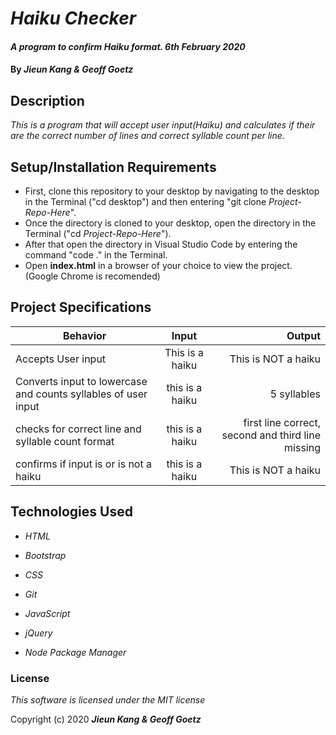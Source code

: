 # _Haiku Checker_

#### _A program to confirm Haiku format. 6th February 2020_

#### By _**Jieun Kang & Geoff Goetz**_

## Description

_This is a program that will accept user input(Haiku) and calculates if their are the correct number of lines and correct syllable count per line._

## Setup/Installation Requirements

* First, clone this repository to your desktop by navigating to the desktop in the Terminal ("cd desktop") and then entering "git clone _Project-Repo-Here_".
* Once the directory is cloned to your desktop, open the directory in the Terminal ("cd _Project-Repo-Here_").
* After that open the directory in Visual Studio Code by entering the command "code ." in the Terminal.
* Open **index.html** in a browser of your choice to view the project. (Google Chrome is recomended)

## Project Specifications

| Behavior   |      Input      |  Output |
|------------|:---------------:|--------:|
| Accepts User input | This is a haiku | This is NOT a haiku |
| Converts input to lowercase and counts syllables of user input | this is a haiku| 5 syllables |
| checks for correct line and syllable count format | this is a haiku | first line correct, second and third line missing |
| confirms if input is or is not a haiku | this is a haiku | This is NOT a haiku |


## Technologies Used

* _HTML_

* _Bootstrap_

* _CSS_

* _Git_

* _JavaScript_

* _jQuery_

* _Node Package Manager_

### License

*This software is licensed under the MIT license*

Copyright (c) 2020 **_Jieun Kang & Geoff Goetz_**
